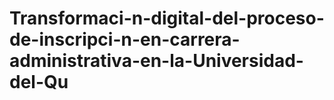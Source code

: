 # Transformaci-n-digital-del-proceso-de-inscripci-n-en-carrera-administrativa-en-la-Universidad-del-Qu